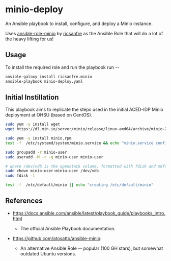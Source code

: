 # minio-deploy

An Ansible playbook to install, configure, and deploy a Minio instance.

Uses [ansible-role-minio](https://galaxy.ansible.com/ricsanfre/minio) by [ricsanfre](https://github.com/ricsanfre/) as the Ansible Role that will do a lot of the heavy lifting for us!

## Usage

To install the required role and run the playbook run -- 

```sh
ansible-galaxy install ricsanfre.minio
ansible-playbook minio-deploy.yaml
```

## Initial Instillation

This playbook aims to replicate the steps used in the initial ACED-IDP Minio deployment at OHSU (based on CentOS).

```sh
sudo yum -y install wget
wget https://dl.min.io/server/minio/release/linux-amd64/archive/minio-20230210184839.0.0.x86_64.rpm -O minio.rpm

sudo yum -y install minio.rpm
test -f  /etc/systemd/system/minio.service && echo "minio.service config exists, installed bu minio.rpm"

sudo groupadd -r minio-user
sudo useradd -M -r -g minio-user minio-user

# where /dev/vdb is the openstack volume, formatted with fdisk and mkfs.xfs /dev/vdb
sudo chown minio-user:minio-user /dev/vdb
sudo fdisk -l

test -f  /etc/default/minio || echo "creating /etc/default/minio"
```

## References

- https://docs.ansible.com/ansible/latest/playbook_guide/playbooks_intro.html
    -  The official Ansible Playbook documentation.

- https://github.com/atosatto/ansible-minio:
    - An alternative Ansible Role -- popular (100 GH stars), but somewhat outdated Ubuntu versions.
